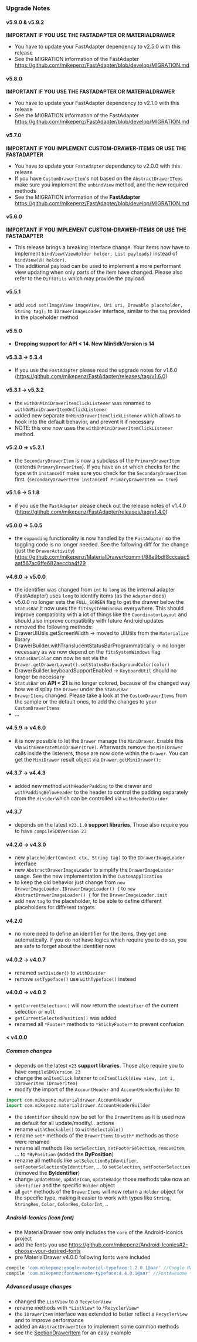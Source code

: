 ### Upgrade Notes
#### v5.9.0 & v5.9.2
**IMPORTANT IF YOU USE THE FASTADAPTER OR MATERIALDRAWER**
* You have to update your FastAdapter dependency to v2.5.0 with this release
* See the MIGRATION information of the FastAdapter https://github.com/mikepenz/FastAdapter/blob/develop/MIGRATION.md

#### v5.8.0
**IMPORTANT IF YOU USE THE FASTADAPTER OR MATERIALDRAWER**
* You have to update your FastAdapter dependency to v2.1.0 with this release
* See the MIGRATION information of the FastAdapter https://github.com/mikepenz/FastAdapter/blob/develop/MIGRATION.md

#### v5.7.0
**IMPORTANT IF YOU IMPLEMENT CUSTOM-DRAWER-ITEMS OR USE THE FASTADAPTER**
* You have to update your `FastAdapter` dependency to v2.0.0 with this release
* If you have `CustomDrawerItem`'s not based on the `AbstractDrawerITems` make sure you implement the `unbindView` method, and the new required methods
* See the MIGRATION information of the **FastAdapter** https://github.com/mikepenz/FastAdapter/blob/develop/MIGRATION.md

#### v5.6.0
**IMPORTANT IF YOU IMPLEMENT CUSTOM-DRAWER-ITEMS OR USE THE FASTADAPTER**
* This release brings a breaking interface change. Your items now have to implement `bindView(ViewHolder holder, List payloads)` instead of `bindView(VH holder)`. 
 * The additional payload can be used to implement a more performant view updating when only parts of the item have changed. Please also refer to the `DiffUtils` which may provide the payload.

#### v5.5.1
* add `void set(ImageView imageView, Uri uri, Drawable placeholder, String tag);` to `IDrawerImageLoader` interface, similar to the `tag` provided in the placeholder method

#### v5.5.0
* **Dropping support for API < 14. New MinSdkVersion is 14**

#### v5.3.3 -> 5.3.4
* If you use the `FastAdapter` please read the upgrade notes for v1.6.0 (https://github.com/mikepenz/FastAdapter/releases/tag/v1.6.0)

#### v5.3.1 -> v5.3.2
* the `withOnMiniDrawerItemClickListener` was renamed to `withOnMiniDrawerItemOnClickListener`
* added new separate `OnMiniDrawerItemClickListener` which allows to hook into the default behavior, and prevent it if necessary
 * NOTE: this one now uses the `withOnMiniDrawerItemClickListener` method.

#### v5.2.0 -> v5.2.1
* the `SecondaryDrawerItem` is now a subclass of the `PrimaryDrawerItem` (extends `PrimaryDrawerItem`). If you have an `if` which checks for the type with `instanceOf` make sure you check for the `SecondaryDrawerItem` first. (`secondaryDrawerItem instanceOf PrimaryDrawerItem == true`)

#### v5.1.6 -> 5.1.8
* if you use the `FastAdapter` please check out the release notes of v1.4.0 (https://github.com/mikepenz/FastAdapter/releases/tag/v1.4.0)

#### v5.0.0 -> 5.0.5
* the `expanding` functionality is now handled by the `FastAdapter` so the toggling code is no longer needed. See the following diff for the change (just the `DrawerActivity`) https://github.com/mikepenz/MaterialDrawer/commit/88e9bdf8cccaac5aaf567ac6ffe682aeccba4f29

#### v4.6.0 -> v5.0.0
* the identifier was changed from `int` to `long` as the internal adapter (FastAdapter) uses `long` to identify items (as the `Adapter` does)
* v5.0.0 no longer sets the `FULL_SCREEN` flag to get the drawer below the `StatusBar` it now uses the `fitsSystemWindows` everywhere. This should improve compatiblity with a lot of things like the `CoordinatorLayout` and should also improve compatiblity with future Android updates
* removed the following methods:
 * DrawerUIUtils.getScreenWidth -> moved to UIUtils from the `Materialize` library
 * DrawerBuilder.withTranslucentStatusBarProgrammatically -> no longer necessary as we now depend on the `fitsSystemWindows` flag
 * `StatusBarColor` can now be set via the `Drawer.getDrawerLayout().setStatusBarBackgroundColor(color)`
 * DrawerBuilder.keyboardSupportEnabled -> `KeyboardUtil` should no  longer be necessary
* `StatusBar` on **API < 21** is no longer colored, because of the changed way how we display the `Drawer` under the `StatusBar`
* `DrawerItems` changed. Please take a look at the `CustomDrawerItems` from the sample or the default ones, to add the changes to your `CustomDrawerItems`
* ...

#### v4.5.9 -> v4.6.0
* it is now possible to let the `Drawer` manage the `MiniDrawer`. Enable this via `withGenerateMiniDrawer(true)`. Afterwards remove the `MiniDrawer` calls inside the listeners, those are now done within the `Drawer`. You can get the `MiniDrawer` result object via `Drawer.getMiniDrawer();`

#### v4.3.7 -> v4.4.3
* added new method `withHeaderPadding` to the drawer and `withPaddingBelowHeader` to the header to control the padding separately from the `divider`which can be controlled via `withHeaderDivider`

#### v4.3.7
* depends on the latest `v23.1.0` **support libraries**. Those also require you to have `compileSDKVersion 23`

#### v4.2.0 -> v4.3.0
* new `placeholder(Context ctx, String tag)` to the `IDrawerImageLoader` interface
* new `AbstractDrawerImageLoader` to simplify the `DrawerImageLoader` usage. See the new implementation in the `CustomApplication`
* to keep the old behavior just change from `new DrawerImageLoader.IDrawerImageLoader() {` to `new AbstractDrawerImageLoader() {` for the `DrawerImageLoader.init`
* add new `tag` to the placeholder, to be able to define different placeholders for different targets

#### v4.2.0
* no more need to define an identifier for the items, they get one automatically. if you do not have logics which require you to do so, you are safe to forget about the identifier now.

#### v4.0.2 -> v4.0.7
* renamed `setDivider()` to `withDivider`
* remove `setTypeface()` use `withTypeface()` instead

#### v4.0.0 -> v4.0.2
* `getCurrentSelection()` will now return the `identifier` of the current selection or `null`
* `getCurrentSelectedPosition()` was added
* renamed all `*Footer*` methods to `*StickyFooter*` to prevent confusion

#### < v4.0.0

##### Common changes
* depends on the latest `v23` **support libraries**. Those also require you to have `compileSDKVersion 23`
* change the `onItemClick` listener to `onItemClick(View view, int i, IDrawerItem iDrawerItem)`
* modify the import of the `AccountHeader` and `AccountHeaderBuilder` to
```gradle
import com.mikepenz.materialdrawer.AccountHeader
import com.mikepenz.materialdrawer.AccountHeaderBuilder
```
* the `identifier` should now be set for the `DrawerItems` as it is used now as default for all update/modify/.. actions
* rename `withCheckable()` to `withSelectable()`
* rename `set*` methods of the `DrawerItems` to `with*` methods as those were renamed
* rename all methods like `setSelection`, `setFooterSelection`, `removeItem`, ... to `*ByPosition` (added the **ByPosition**)
* rename all methods like `setSelectionByIdentifier`, `setFooterSelectionByIdentifier`, ... to `setSelection`, `setFooterSelection` (removed the **ByIdentifier**)
* change `updateName`, `updateIcon`, `updateBadge` those methods take now an `identifier` and the specific `Holder` object
* all `get*` methods of the `DrawerItems` will now return a `Holder` object for the specific type, making it easier to work with types like `String`, `StringRes`, `Color`, `ColorRes`, `ColorInt`, ..

##### Android-Iconics (icon font)
* the MaterialDrawer now only includes the `core` of the Android-Iconics project
 * add the fonts you use https://github.com/mikepenz/Android-Iconics#2-choose-your-desired-fonts
* pre MaterialDrawer v4.0.0 following fonts were included
```gradle
compile 'com.mikepenz:google-material-typeface:1.2.0.1@aar' //Google Material Design Icons
compile 'com.mikepenz:fontawesome-typeface:4.4.0.1@aar' //FontAwesome **NOTE:** the packagename changed for this font
```

##### Advanced usage changes
* changed the `ListView` to a `RecyclerView`
 * rename methods with `*ListView*` to `*RecyclerView*`
* the `IDrawerItem` interface was extended to better reflect a `RecyclerView` and to improve performance
 * added an `AbstractDrawerItem` to implement some common methods
 * see the [SectionDrawerItem](https://github.com/mikepenz/MaterialDrawer/blob/feature/refactoring/library/src/main/java/com/mikepenz/materialdrawer/model/SectionDrawerItem.java) for an easy example
